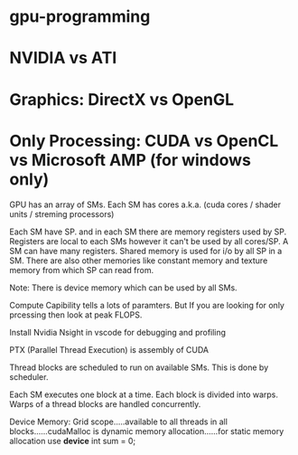 # gpu-programming

# NVIDIA vs ATI

# Graphics: DirectX vs OpenGL

# Only Processing: CUDA vs OpenCL vs Microsoft AMP (for windows only)

GPU has an array of SMs. Each SM has cores a.k.a. (cuda cores / shader units / streming processors)

Each SM have SP. and in each SM there are memory registers used by SP. Registers are local to each SMs however it can't be used by all cores/SP. A SM can have many registers. Shared memory is used for i/o by all SP in a SM. There are also other memories like constant memory and texture memory from which SP can read from.

Note: There is device memory which can be used by all SMs.

Compute Capibility tells a lots of paramters. But If you are looking for only prcessing then look at peak FLOPS.

Install Nvidia Nsight in vscode for debugging and profiling

PTX (Parallel Thread Execution) is assembly of CUDA

Thread blocks are scheduled to run on available SMs. This is done by scheduler.

Each SM executes one block at a time. Each block is divided into warps. Warps of a thread blocks are handled concurrently. 

Device Memory: Grid scope.....available to all threads in all blocks......cudaMalloc is dynamic memory allocation......for static memory allocation use __device__ int sum = 0;
